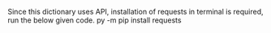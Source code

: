 Since this dictionary uses API, installation of requests in terminal is required, run the below given code.
py -m pip install requests